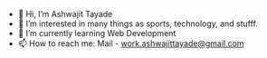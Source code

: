 - 👋 Hi, I’m Ashwajit Tayade 
- 👀 I’m interested in many things as sports, technology, and stufff.
- 🌱 I’m currently learning Web Development
- 📫 How to reach me: Mail - work.ashwajittayade@gmail.com

<!---
AST0008/AST0008 is a ✨ special ✨ repository because its `README.md` (this file) appears on your GitHub profile.
You can click the Preview link to take a look at your changes.
--->
